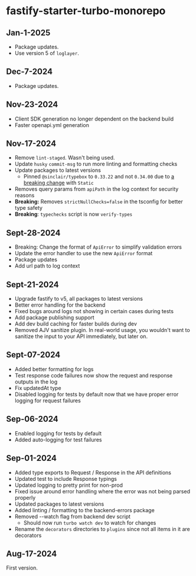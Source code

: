 # fastify-starter-turbo-monorepo

## Jan-1-2025

- Package updates.
- Use version 5 of `loglayer`.

## Dec-7-2024

- Package updates.

## Nov-23-2024

- Client SDK generation no longer dependent on the backend build
- Faster openapi.yml generation

## Nov-17-2024

- Remove `lint-staged`. Wasn't being used.
- Update `husky` `commit-msg` to run more linting and formatting checks
- Update packages to latest versions
  * Pinned `@sinclair/typebox` to `0.33.22` and not `0.34.00` due to [a breaking change](https://github.com/sinclairzx81/typebox/blob/master/changelog/0.34.0.md) with `Static` 
- Removes query params from `apiPath` in the log context for security reasons
- **Breaking:** Removes `strictNullChecks=false` in the tsconfig for better type safety
- **Breaking**: `typechecks` script is now `verify-types`

## Sept-28-2024

- Breaking: Change the format of `ApiError` to simplify validation errors
- Update the error handler to use the new `ApiError` format
- Package updates
- Add url path to log context

## Sept-21-2024

- Upgrade fastify to v5, all packages to latest versions
- Better error handling for the backend
- Fixed bugs around logs not showing in certain cases during tests
- Add package publishing support
- Add dev build caching for faster builds during dev
- Removed AJV sanitize plugin. In real-world usage, you wouldn't want to sanitize the input to your API immediately, but later on.

## Sept-07-2024

- Added better formatting for logs
- Test response code failures now show the request and response outputs in the log
- Fix updatedAt type
- Disabled logging for tests by default now that we have proper error logging for request failures

## Sep-06-2024

- Enabled logging for tests by default
- Added auto-logging for test failures

## Sep-01-2024

- Added type exports to Request / Response in the API definitions
- Updated test to include Response typings
- Updated logging to pretty print for non-prod
- Fixed issue around error handling where the error was not being parsed properly
- Updated packages to latest versions
- Added linting / formatting to the backend-errors package
- Removed --watch flag from backend dev script
  * Should now run `turbo watch dev` to watch for changes
- Rename the `decorators` directories to `plugins` since not all items in it are decorators

## Aug-17-2024

First version.
